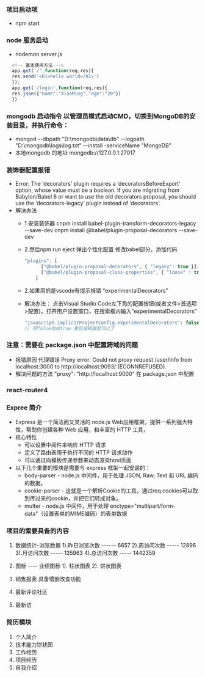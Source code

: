 ### 项目启动项
  - npm start
### node 服务启动 
  - nodemon server.js 
  ```js
    <!-- 基本使用方法 -->
    app.get('/',function(req,res){
    res.send('<h1>hello world</h1>')
    });
    app.get('/login',function(req,res){
    res.json({"name":"XiaoMing","age":"20"})
    })
  ```
### mongodb 启动指令 以管理员模式启动CMD，切换到MongoDB的安装目录，并执行命令：
  - mongod --dbpath "D:\mongodb\data\db"  --logpath "D:\mongodb\logs\log.txt"  --install -serviceName "MongoDB"
  - 本地mongodb 的地址 mongodb://127.0.0.1:27017


### 装饰器配置报错
- Error: The ‘decorators’ plugin requires a ‘decoratorsBeforeExport’ option, whose     value must be a boolean. If you are migrating from Babylon/Babel 6 or want to use the old decorators proposal, you should use the ‘decorators-legacy’ plugin instead of ‘decorators’.
- 解决办法 
  - 1.安装装饰器
cnpm install babel-plugin-transform-decorators-legacy  --save-dev
cnpm install  @babel/plugin-proposal-decorators --save-dev

  - 2.然后npm run eject  弹出个性化配置
  修改babel部分，添加代码
    ```js
    "plugins": [
          ["@babel/plugin-proposal-decorators", { "legacy": true }],
          ["@babel/plugin-proposal-class-properties", { "loose" : true }]
        ]
    ```
  - 2.如果用的是vscode有提示报错 “experimentalDecorators”
  - 解决办法：
    点击Visual Studio Code左下角的配置按钮(或者文件>首选项>配置)，打开用户设置窗口，在搜索框内输入“experimentalDecorators”
    ```js
    "javascript.implicitProjectConfig.experimentalDecorators": false 
    // 把false改成true 重启编辑器就可以了 
    ```

### 注意：需要在  package.json 中配置跨域的问题
  - 报错原因 代理错误 Proxy error: Could not proxy request /user/info from localhost:3000 to http://localhost:9093/ (ECONNREFUSED).
  - 解决问题的方法 "proxy": "http://localhost:9000"  在 package.json 中配置


### react-router4

### Expree 简介
  - Express 是一个简洁而又灵活的 node.js Web应用框架，提供一系列强大特性，帮助你创建各种 Web 应用，和丰富的 HTTP 工具，
  - 核心特性
    + 可以设置中间件来响应 HTTP 请求
    + 定义了路由表用于执行不同的 HTTP 请求动作
    + 可以通过向模板传递参数来动态渲染html页面
  - 以下几个重要的模块是需要与 express 框架一起安装的：
    + body-parser - node.js 中间件，用于处理 JSON, Raw, Text 和 URL 编码的数据。
    + cookie-parser - 这就是一个解析Cookie的工具。通过req.cookies可以取到传过来的cookie，并把它们转成对象。
    + multer - node.js 中间件，用于处理 enctype="multipart/form-data"（设置表单的MIME编码）的表单数据


### 项目的索要具备的内容
1. 数据统计-浏览数据
  1).昨日浏览次数 ------ 6657
  2).周访问次数 ----- 12896
  3).月访问次数 ----- 135963
  4).总访问次数 ----- 1442359

2. 图标 ---- 业绩图标
  1). 柱状图表
  2). 饼状图表
3. 销售报表
    具备增删改查功能
3. 最新评论社区

4. 最新访

### 简历模块
1. 个人简介
2. 技术能力饼状图
3. 工作经历
4. 项目经历
5. 自我介绍